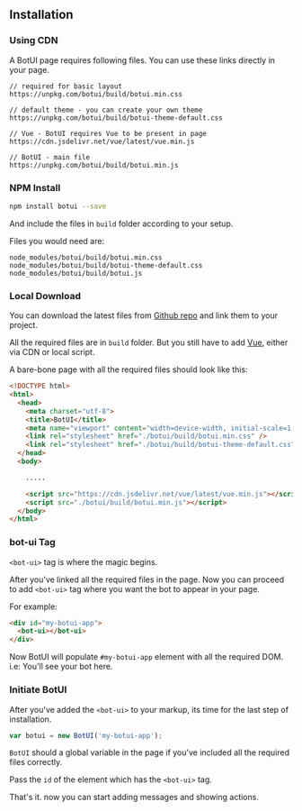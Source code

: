 
## Installation


### Using CDN

A BotUI page requires following files. You can use these links directly in your page.

```
// required for basic layout
https://unpkg.com/botui/build/botui.min.css

// default theme - you can create your own theme
https://unpkg.com/botui/build/botui-theme-default.css

// Vue - BotUI requires Vue to be present in page
https://cdn.jsdelivr.net/vue/latest/vue.min.js

// BotUI - main file
https://unpkg.com/botui/build/botui.min.js

```


### NPM Install

```bash
npm install botui --save
```

And include the files in `build` folder according to your setup.

Files you would need are:

```
node_modules/botui/build/botui.min.css
node_modules/botui/build/botui-theme-default.css
node_modules/botui/build/botui.js
```


### Local Download

You can download the latest files from [Github repo](https://github.com/moinism/botui/) and link them to your project.

All the required files are in `build` folder. But you still have to add [Vue](https://cdn.jsdelivr.net/vue/latest/vue.min.js), either via CDN or local script.


A bare-bone page with all the required files should look like this:

```html
<!DOCTYPE html>
<html>
  <head>
    <meta charset="utf-8">
    <title>BotUI</title>
    <meta name="viewport" content="width=device-width, initial-scale=1, maximum-scale=1">
    <link rel="stylesheet" href="./botui/build/botui.min.css" />
    <link rel="stylesheet" href="./botui/build/botui-theme-default.css" />
  </head>
  <body>

    .....

    <script src="https://cdn.jsdelivr.net/vue/latest/vue.min.js"></script>
    <script src="./botui/build/botui.min.js"></script>
  </body>
</html>
```

### bot-ui Tag

`<bot-ui>` tag is where the magic begins.

After you've linked all the required files in the page. Now you can proceed to add `<bot-ui>` tag where you want the bot to appear in your page.

For example:

```html
<div id="my-botui-app">
  <bot-ui></bot-ui>
</div>
```

Now BotUI will populate `#my-botui-app` element with all the required DOM. i.e: You'll see your bot here.

### Initiate BotUI

After you've added the `<bot-ui>` to your markup, its time for the last step of installation.

```javascript
var botui = new BotUI('my-botui-app');
```

`BotUI` should a global variable in the page if you've included all the required files correctly.

Pass the `id` of the element which has the `<bot-ui>` tag.

That's it. now you can start adding messages and showing actions.

